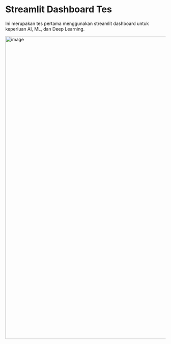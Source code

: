# Streamlit Dashboard Tes

Ini merupakan tes pertama menggunakan streamlit dashboard untuk keperluan AI, ML, dan Deep Learning.

<img width="960" height="951" alt="image" src="https://github.com/user-attachments/assets/f6880cc1-9ce4-4dd9-9362-396ae936da81" />
